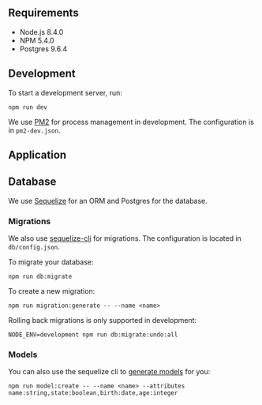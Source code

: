 ## Requirements

* Node.js 8.4.0
* NPM 5.4.0
* Postgres 9.6.4

## Development

To start a development server, run:

`npm run dev`

We use [PM2](https://github.com/Unitech/pm2) for process management in development. The configuration is in
`pm2-dev.json`.

## Application


## Database

We use [Sequelize](http://docs.sequelizejs.com/) for an ORM and Postgres for the database.

### Migrations

We also use [sequelize-cli](https://github.com/sequelize/cli/blob/master/docs/README.md) for migrations.
The configuration is located in `db/config.json`.

To migrate your database:

`npm run db:migrate`

To create a new migration:

`npm run migration:generate -- --name <name>`

Rolling back migrations is only supported in development:

`NODE_ENV=development npm run db:migrate:undo:all`

### Models

You can also use the sequelize cli to [generate models](https://github.com/sequelize/cli/blob/master/docs/FAQ.md#how-can-i-generate-a-model) for you:

`npm run model:create -- --name <name> --attributes name:string,state:boolean,birth:date,age:integer`
